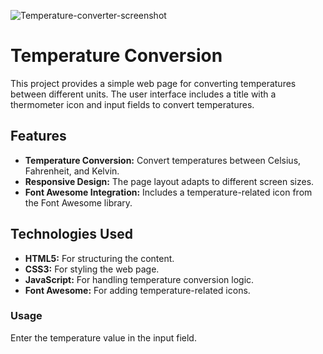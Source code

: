 ![Temperature-converter-screenshot](https://github.com/user-attachments/assets/383b3bd9-6434-40bb-9f92-f2a6b4248527)


# Temperature Conversion

This project provides a simple web page for converting temperatures between different units. The user interface includes a title with a thermometer icon and input fields to convert temperatures.


## Features

- **Temperature Conversion:** Convert temperatures between Celsius, Fahrenheit, and Kelvin.
- **Responsive Design:** The page layout adapts to different screen sizes.
- **Font Awesome Integration:** Includes a temperature-related icon from the Font Awesome library.

## Technologies Used

- **HTML5:** For structuring the content.
- **CSS3:** For styling the web page.
- **JavaScript:** For handling temperature conversion logic.
- **Font Awesome:** For adding temperature-related icons.


### Usage
Enter the temperature value in the input field.

